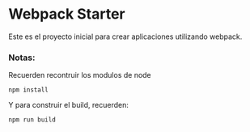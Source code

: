 # Webpack Starter

Este es el proyecto inicial para crear aplicaciones utilizando webpack.

### Notas:
Recuerden recontruir los modulos de node
```
npm install
```

Y para construir el build, recuerden:
```
npm run build
```